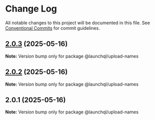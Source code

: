 # Change Log

All notable changes to this project will be documented in this file.
See [Conventional Commits](https://conventionalcommits.org) for commit guidelines.

## [2.0.3](https://github.com/launchql/launchql/compare/@launchql/upload-names@2.0.2...@launchql/upload-names@2.0.3) (2025-05-16)

**Note:** Version bump only for package @launchql/upload-names





## [2.0.2](https://github.com/launchql/launchql/compare/@launchql/upload-names@2.0.1...@launchql/upload-names@2.0.2) (2025-05-16)

**Note:** Version bump only for package @launchql/upload-names





## 2.0.1 (2025-05-16)

**Note:** Version bump only for package @launchql/upload-names
